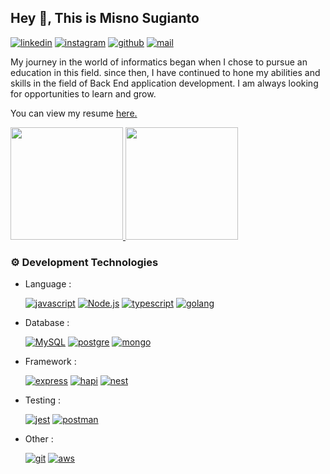 
## Hey 👋, This is Misno Sugianto
[![linkedin][linkedin]](https://www.linkedin.com/in/misnosugianto48)
[![instagram][instagram]](instagram.com/abmnknock)
[![github][github]](github.com/misnosugianto48)
[![mail][mail]](mailto:misno48.sugianto@gmail.com)

<p align='left'>My journey in the world of informatics began when I chose to pursue an education in this field. since then, I have continued to hone my abilities and skills in the field of Back End application development. I am always looking for opportunities to learn and grow.</p><p align='left'> You can view my resume <a href='https://drive.google.com/file/d/1UQTSrzuUTdC-BuNogpt0Dg_gq2l94hxh/view?usp=drive_link' target=_blank><u>here</u>.</a></p>

<p align="left">
<a href="https://github.com/misnosugianto">
  <img height="180em" src="https://github-readme-stats-eight-theta.vercel.app/api?username=misnosugianto48&show_icons=true&theme=algolia&include_all_commits=true&count_private=true"/>

  <img height="180em" src="https://github-readme-stats-eight-theta.vercel.app/api/top-langs/?username=misnosugianto48&layout=compact&langs_count=8&theme=algolia"/>
</a>

### ⚙️ Development Technologies

-   Language :
  
    [![javascript][javascript]][Javascript-url]
    [![Node.js][NodeJS]][NodeJS-url]
    [![typescript][typescript]][Typescript-url]
    [![golang][golang]][Golang-url]

-   Database :

    [![MySQL][MySQL]][MySQL-url]
    [![postgre][postgre]][Postgre-url]
    [![mongo][mongo]][Mongo-url]

-   Framework :

    [![express][express]][Express-url]
    [![hapi][hapi]][Hapi-url]
    [![nest][nest]][Nest-url]

-   Testing :

    [![jest][jest]][Jest-url]
    [![postman][postman]][Postman-url]

-   Other :

    [![git][git]][Git-url]
    [![aws][aws]][Aws-url]

<!-- MARKDOWN LINKS & IMAGES -->

[MySQL-url]: https://www.mysql.com/
[MySQL]: https://img.shields.io/badge/MySQL-orange?style=for-the-badge&logo=mysql&logoColor=white
[NodeJS-url]: https://nodejs.org/en
[NodeJS]: https://img.shields.io/badge/Node.js-43853D?style=for-the-badge&logo=node.js&logoColor=white
[Javascript-url]: https://developer.mozilla.org/en-US/docs/Learn/JavaScript
[javascript]: https://img.shields.io/badge/JavaScript-F7DF1E?style=for-the-badge&logo=javascript&logoColor=black
[Typescript-url]: https://www.typescriptlang.org/
[typescript]: https://img.shields.io/badge/Typescript-blue?style=for-the-badge&logo=typescript&logoColor=white
[Golang-url]: https://go.dev/
[golang]: https://img.shields.io/badge/Go-61DAFB?style=for-the-badge&logo=go&logoColor=black
[Express-url]: https://expressjs.com/
[express]: https://img.shields.io/badge/Express-white?style=for-the-badge&logo=express&logoColor=black
[Hapi-url]: https://hapi.dev/
[hapi]: https://img.shields.io/badge/Hapi-white?style=for-the-badge&logo=hapi&logoColor=black
[Nest-url]: https://docs.nestjs.com/
[nest]: https://img.shields.io/badge/NestJs-E4405F?style=for-the-badge&logo=nestjs&logoColor=white
[Git-url]:https://git-scm.com/
[git]: https://img.shields.io/badge/Git-FF1330?style=for-the-badge&logo=git&logoColor=white
[Jest-url]: https://jestjs.io/
[jest]: https://img.shields.io/badge/Jest-983672?style=for-the-badge&logo=jest&logoColor=white
[Postgre-url]: https://www.postgresql.org
[postgre]: https://img.shields.io/badge/PostgreSQL-blue?style=for-the-badge&logo=postgresql&logoColor=white
[Mongo-url]:https://www.mongodb.com/docs/
[mongo]: https://img.shields.io/badge/MongoDB-black?style=for-the-badge&logo=mongodb&logoColor=green
[Postman-url]: https://www.postman.com
[postman]: https://img.shields.io/badge/Postman-tomato?style=for-the-badge&logo=postman&logoColor=white
[Aws-url]: https://aws.amazon.com/
[aws]: https://img.shields.io/badge/AmazonAWS-white?style=for-the-badge&logo=amazonaws&logoColor=black
[instagram]: https://img.shields.io/badge/Instagram-E4405F?style=for-the-badge&logo=instagram&logoColor=white
[linkedin]: https://img.shields.io/badge/LinkedIn-0077B5?style=for-the-badge&logo=linkedin&logoColor=white
[github]: https://img.shields.io/badge/Github-black?style=for-the-badge&logo=github&logoColor=white
[mail]: https://img.shields.io/badge/Mail-FF0000?style=for-the-badge&logo=gmail&logoColor=white


